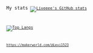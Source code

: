 <code>My stats<code/>
[![Liveeee's GitHub stats](https://github-readme-stats.vercel.app/api?username=Liveeee7219&theme=tokyonight)](https://github.com/Liveeee7219)

[![Top Langs](https://github-readme-stats.vercel.app/api/top-langs/?username=Liveeee7219&theme=tokyonight&langs_count=10&layout=compact)](https://github.com/anuraghazra/github-readme-stats)

<code>https://makerworld.com/@Levi1523<code/>